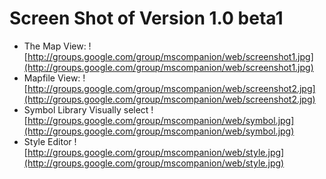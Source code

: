# Screen Shot of Version 1.0 beta1 #

  * The Map View:
![http://groups.google.com/group/mscompanion/web/screenshot1.jpg](http://groups.google.com/group/mscompanion/web/screenshot1.jpg)
  * Mapfile View:
![http://groups.google.com/group/mscompanion/web/screenshot2.jpg](http://groups.google.com/group/mscompanion/web/screenshot2.jpg)
  * Symbol Library Visually select
![http://groups.google.com/group/mscompanion/web/symbol.jpg](http://groups.google.com/group/mscompanion/web/symbol.jpg)
  * Style Editor
![http://groups.google.com/group/mscompanion/web/style.jpg](http://groups.google.com/group/mscompanion/web/style.jpg)